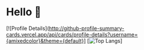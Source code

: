 # Hello 👋

[![Profile Details](http://github-profile-summary-cards.vercel.app/api/cards/profile-details?username={amixedcolor}&theme={default}]
[![Top Langs](https://github-readme-stats.vercel.app/api/top-langs/?username=amixedcolor)]
